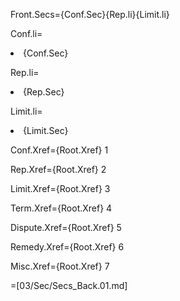 Front.Secs={Conf.Sec}{Rep.li}{Limit.li}

Conf.li=<li>{Conf.Sec}

Rep.li=<li>{Rep.Sec}

Limit.li=<li>{Limit.Sec}

Conf.Xref={Root.Xref} 1

Rep.Xref={Root.Xref} 2

Limit.Xref={Root.Xref} 3

Term.Xref={Root.Xref} 4

Dispute.Xref={Root.Xref} 5

Remedy.Xref={Root.Xref} 6

Misc.Xref={Root.Xref} 7

=[03/Sec/Secs_Back.01.md]